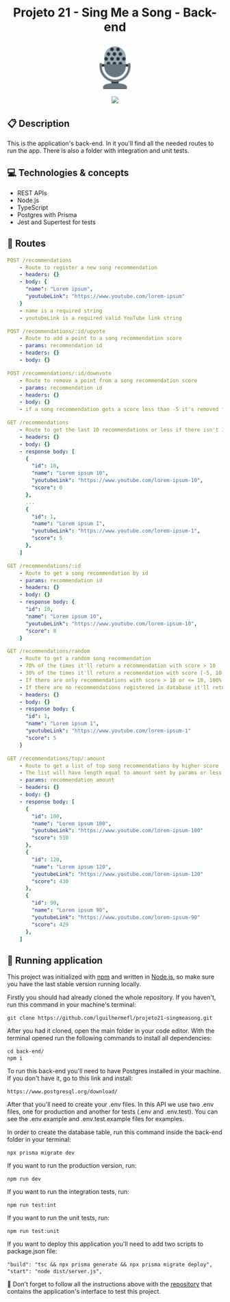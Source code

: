 # <p align = "center"> Projeto 21 - Sing Me a Song - Back-end </p>
<p align="center">
  <a href="https://github.com/lguilhermefl/projeto21-singmeasong">
<img height="100px" src="https://raw.githubusercontent.com/lguilhermefl/projeto21-singmeasong/main/mic.svg" />
  </a>
</p>

<p align = "center">
<a href="https://github.com/lguilhermefl">
   <img src="https://img.shields.io/badge/author-lguilhermefl-4dae71?style=flat-square" />
</a>
</p>

##  :clipboard: Description

This is the application's back-end. In it you'll find all the needed routes to run the app. There is also a folder with integration and unit tests.

## :computer:	 Technologies & concepts

- REST APIs
- Node.js
- TypeScript
- Postgres with Prisma
- Jest and Supertest for tests

## :rocket: Routes

```yml
POST /recommendations
    - Route to register a new song recommendation
    - headers: {}
    - body: {
      "name": "Lorem ipsum",
      "youtubeLink": "https://www.youtube.com/lorem-ipsum"
    }
    - name is a required string
    - youtubeLink is a required valid YouTube link string
```

```yml
POST /recommendations/:id/upvote
    - Route to add a point to a song recommendation score
    - params: recommendation id
    - headers: {}
    - body: {}
```

```yml
POST /recommendations/:id/downvote
    - Route to remove a point from a song recommendation score
    - params: recommendation id
    - headers: {}
    - body: {}
    - if a song recommendation gets a score less than -5 it's removed from database
```

```yml
GET /recommendations
    - Route to get the last 10 recommendations or less if there isn't 10 or more registered in database yet
    - headers: {}
    - body: {}
    - response body: [
      {
        "id": 10,
        "name": "Lorem ipsum 10",
        "youtubeLink": "https://www.youtube.com/lorem-ipsum-10",
        "score": 0
      },
      ...
      {
        "id": 1,
        "name": "Lorem ipsum 1",
        "youtubeLink": "https://www.youtube.com/lorem-ipsum-1",
        "score": 5
      },
    ]
```

```yml
GET /recommendations/:id
    - Route to get a song recommendation by id
    - params: recommendation id
    - headers: {}
    - body: {}
    - response body: {
      "id": 10,
      "name": "Lorem ipsum 10",
      "youtubeLink": "https://www.youtube.com/lorem-ipsum-10",
      "score": 0
    }
```

```yml
GET /recommendations/random
    - Route to get a random song recommendation
    - 70% of the times it'll return a recommendation with score > 10 
    - 30% of the times it'll return a recomendation with score [-5, 10]
    - If there are only recommendations with score > 10 or <= 10, 100% of the times it'll random return any recommendation
    - If there are no recommendations registered in database it'll return status code 404
    - headers: {}
    - body: {}
    - response body: {
      "id": 1,
      "name": "Lorem ipsum 1",
      "youtubeLink": "https://www.youtube.com/lorem-ipsum-1"
      "score": 5
    }
```

```yml
GET /recommendations/top/:amount
    - Route to get a list of top song recommendations by higher score
    - The list will have length equal to amount sent by params or less if there aren't enough recommendations in database
    - params: recommendation amount
    - headers: {}
    - body: {}
    - response body: [
      {
        "id": 100,
        "name": "Lorem ipsum 100",
        "youtubeLink": "https://www.youtube.com/lorem-ipsum-100"
        "score": 510
      },
      {
        "id": 120,
        "name": "Lorem ipsum 120",
        "youtubeLink": "https://www.youtube.com/lorem-ipsum-120"
        "score": 430
      },
      {
        "id": 90,
        "name": "Lorem ipsum 90",
        "youtubeLink": "https://www.youtube.com/lorem-ipsum-90"
        "score": 429
      },
    ]
```

## 🏁 Running application

This project was initialized with [npm](https://www.npmjs.com/) and written in [Node.js](https://nodejs.org/en/download/), so make sure you have the last stable version running locally.

Firstly you should had already cloned the whole repository. If you haven't, run this command in your machine's terminal:

```
git clone https://github.com/lguilhermefl/projeto21-singmeasong.git
```

After you had it cloned, open the main folder in your code editor. With the terminal opened run the following commands to install all dependencies:

```
cd back-end/
npm i
```

To run this back-end you'll need to have Postgres installed in your machine. If you don't have it, go to this link and install:

```
https://www.postgresql.org/download/
```

After that you'll need to create your .env files. In this API we use two .env files, one for production and another for tests (.env and .env.test). You can see the .env.example and .env.test.example files for examples.

In order to create the database table, run this command inside the back-end folder in your terminal:

```
npx prisma migrate dev
```

If you want to run the production version, run:

```
npm run dev
```

If you want to run the integration tests, run:

```
npm run test:int
```

If you want to run the unit tests, run:

```
npm run test:unit
```

If you want to deploy this application you'll need to add two scripts to package.json file:

```
"build": "tsc && npx prisma generate && npx prisma migrate deploy",
"start": "node dist/server.js",
```

:stop_sign: Don't forget to follow all the instructions above with the [repository](https://github.com/lguilhermefl/projeto21-singmeasong.git) that contains the application's interface to test this project.
